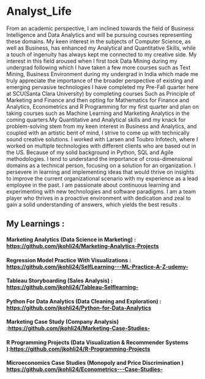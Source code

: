 # Analyst_Life
 From an academic perspective, I am inclined towards the field of Business Intelligence and Data Analytics and will be pursuing courses representing these domains. My keen interest in the subjects of Computer Science, as well as Business, has enhanced my Analytical and Quantitative Skills, while a touch of ingenuity has always kept me connected to my creative side.   My interest in this field aroused when I first took Data Mining during my undergrad following which I have taken a few more courses such as Text Mining, Business Environment during my undergrad in India which made me truly appreciate the importance of the broader perspective of existing and emerging pervasive technologies I have completed my Pre-Fall quarter here at SCU(Santa Clara University) by completing courses Such as Principle of Marketing and Finance and then opting for Mathematics for Finance and Analytics, Econometrics and R Programming for my first quarter and plan on taking courses such as Machine Learning  and Marketing Analytics in the coming quarters.My Quantitative and Analytical skills and my knack for problem-solving stem from my keen interest in Business and Analytics, and coupled with an artistic bent of mind, I strive to come up with technically sound creative solutions. I worked with Larsen and Toubro Infotech, where I worked on multiple technologies with different clients who are based out in the US. Because of my solid background in Python, SQL and  Agile methodologies. I tend to understand the importance of cross-dimensional domains as a technical person, focusing on a solution for an organization. I persevere in learning and implementing ideas that would thrive on insights to improve the current organizational scenario with my experience as a lead employee in the past. I am passionate about continuous learning and experimenting with new technologies and software paradigms. I am a team player who thrives in a proactive environment with dedication and zeal to gain a solid understanding of answers, which yields the best results .   

## My Learnings : 
#### Marketing Analytics (Data Science in Marketing) : https://github.com/jkohli24/Marketing-Analytics-Projects
#### Regression Model Practice With Visualizations :  https://github.com/jkohli24/SelfLearning---ML-Practice-A-Z-udemy-
#### Tableau Storyboarding (Sales Analysis) : https://github.com/jkohli24/Tableau-Selflearning-  
#### Python For Data Analytics (Data Cleaning and Exploration) : https://github.com/jkohli24/Python-for-Data-Analytics
#### Marketing Case Study (Company Analysis) :https://github.com/jkohli24/Marketing-Case-Studies-
#### R Programming Projects (Data Visualization & Recommender Systems ):https://github.com/jkohli24/R-Programming-Projects
#### Microeconomics Case Studies (Monopoly and Price Discrimination )  https://github.com/jkohli24/Econometrics---Case-Studies-

